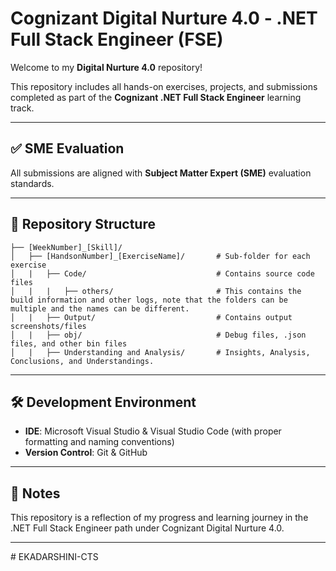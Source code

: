 # Cognizant Digital Nurture 4.0 - .NET Full Stack Engineer (FSE)

Welcome to my **Digital Nurture 4.0** repository!

This repository includes all hands-on exercises, projects, and submissions completed as part of the **Cognizant .NET Full Stack Engineer** learning track.

---

## ✅ SME Evaluation

All submissions are aligned with **Subject Matter Expert (SME)** evaluation standards.

---

## 📁 Repository Structure

```
├── [WeekNumber]_[Skill]/
│   ├── [HandsonNumber]_[ExerciseName]/       # Sub-folder for each exercise
│   |   ├── Code/                             # Contains source code files
│   |   |   ├── others/                       # This contains the build information and other logs, note that the folders can be multiple and the names can be different.
│   |   ├── Output/                           # Contains output screenshots/files
│   |   ├── obj/                              # Debug files, .json files, and other bin files
│   |   ├── Understanding and Analysis/       # Insights, Analysis, Conclusions, and Understandings.
```


---

## 🛠 Development Environment

* **IDE**: Microsoft Visual Studio & Visual Studio Code (with proper formatting and naming conventions)
* **Version Control**: Git & GitHub

---

## 📌 Notes

This repository is a reflection of my progress and learning journey in the .NET Full Stack Engineer path under Cognizant Digital Nurture 4.0.

---

#   E K A D A R S H I N I - C T S  
 